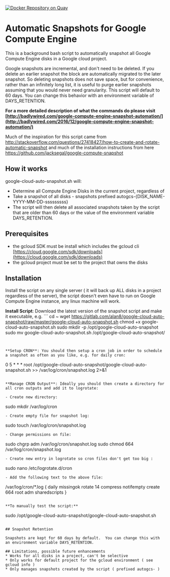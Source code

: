 [![Docker Repository on Quay](https://quay.io/repository/realeyes/google-cloud-auto-snapshot/status "Docker Repository on Quay")](https://quay.io/repository/realeyes/google-cloud-auto-snapshot)

# Automatic Snapshots for Google Compute Engine

This is a background bash script to automatically snapshot all Google Compute Engine disks in a Google cloud project.

Google snapshots are incremental, and don't need to be deleted. If you delete an earlier snapshot the block are automatically migrated to the later snapshot.  So deleting snapshots does not save space, but for convenience, rather than an infinitely long list, it is useful to purge earlier snapshots assuming that you would never need granularity. This script will default to 60 days. You can change this behavior with an environment variable of DAYS_RETENTION.

**For a more detailed description of what the commands do please visit [http://badlywired.com/google-compute-engine-snapshot-automation/](http://badlywired.com/2016/12/google-compute-engine-snapshot-automation/)**

Much of the inspiration for this script came from http://stackoverflow.com/questions/27418427/how-to-create-and-rotate-automatic-snapshot
and much of the installation instructions from here https://github.com/jacksegal/google-compute-snapshot


## How it works
google-cloud-auto-snapshot.sh will:

- Determine all Compute Engine Disks in the current project, regardless of
- Take a snapshot of all disks - snapshots prefixed autogcs-{DISK_NAME-YYYY-MM-DD-sssssssss}
- The script will then delete all associated snapshots taken by the script that are older than 60 days or the value of the environment variable DAYS_RETENTION.


## Prerequisites

* the gcloud SDK must be install which includes the gcloud cli [https://cloud.google.com/sdk/downloads](https://cloud.google.com/sdk/downloads)
* the gcloud project must be set to the project that owns the disks

## Installation

Install the script on any single server ( it will back up ALL disks in a project regardless of the server), the script doesn't even have to run on Google Compute Engine instance, any linux machine will work.

**Install Script**: Download the latest version of the snapshot script and make it executable, e.g. ```
cd ~
wget https://gitlab.com/alan8/google-cloud-auto-snapshot/raw/master/google-cloud-auto-snapshot.sh
chmod +x google-cloud-auto-snapshot.sh
sudo mkdir -p /opt/google-cloud-auto-snapshot
sudo mv google-cloud-auto-snapshot.sh /opt/google-cloud-auto-snapshot/
```


**Setup CRON**: You should then setup a cron job in order to schedule a snapshot as often as you like, e.g. for daily cron:
```
0 5 * * * root /opt/google-cloud-auto-snapshot/google-cloud-auto-snapshot.sh >> /var/log/cron/snapshot.log 2>&1
```

**Manage CRON Output**: Ideally you should then create a directory for all cron outputs and add it to logrotate:

- Create new directory:
```
sudo mkdir /var/log/cron
```
- Create empty file for snapshot log:
```
sudo touch /var/log/cron/snapshot.log
```
- Change permissions on file:
```
sudo chgrp adm /var/log/cron/snapshot.log
sudo chmod 664 /var/log/cron/snapshot.log
```
- Create new entry in logrotate so cron files don't get too big :
```
sudo nano /etc/logrotate.d/cron
```
- Add the following text to the above file:
```
/var/log/cron/*.log {
    daily
    missingok
    rotate 14
    compress
    notifempty
    create 664 root adm
    sharedscripts
}
```

**To manually test the script:**
```
sudo /opt/google-cloud-auto-snapshot/google-cloud-auto-snapshot.sh
```

## Snapshot Retention

Snapshots are kept for 60 days by default.  You can change this with an environment variable DAYS_RETENTION.

## Limitations, possible future enhancements
* Works for all disks in a project, can't be selective
* Only works for default project for the gcloud environment ( see  gcloud info )
* Only manages snapshots created by the script ( prefixed autogcs- )
